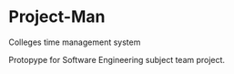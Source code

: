 # Project-Man
Colleges time management system

Protopype for Software Engineering subject team project.
